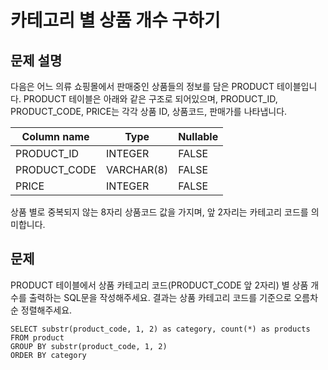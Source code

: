 # 카테고리 별 상품 개수 구하기

## 문제 설명
다음은 어느 의류 쇼핑몰에서 판매중인 상품들의 정보를 담은 PRODUCT 테이블입니다. PRODUCT 테이블은 아래와 같은 구조로 되어있으며, PRODUCT_ID, PRODUCT_CODE, PRICE는 각각 상품 ID, 상품코드, 판매가를 나타냅니다.

| Column name   | Type       | Nullable |
|---------------|------------|----------|
| PRODUCT_ID    | INTEGER    | FALSE    |
| PRODUCT_CODE  | VARCHAR(8) | FALSE    |
| PRICE         | INTEGER    | FALSE    |

상품 별로 중복되지 않는 8자리 상품코드 값을 가지며, 앞 2자리는 카테고리 코드를 의미합니다.



## 문제
PRODUCT 테이블에서 상품 카테고리 코드(PRODUCT_CODE 앞 2자리) 별 상품 개수를 출력하는 SQL문을 작성해주세요. 
결과는 상품 카테고리 코드를 기준으로 오름차순 정렬해주세요.


```oracle
SELECT substr(product_code, 1, 2) as category, count(*) as products
FROM product
GROUP BY substr(product_code, 1, 2)
ORDER BY category
```
